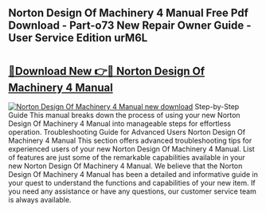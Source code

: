 ## Norton Design Of Machinery 4 Manual Free Pdf Download - Part-o73 New Repair Owner Guide - User Service Edition urM6L

# <h2><a href="http://bc80251.oget.top/?id=Norton+Design+Of+Machinery+4+Manual">🔗Download New 👉🔴 Norton Design Of Machinery 4 Manual</a></h2>

[![Norton Design Of Machinery 4 Manual new download](https://i.imgur.com/5g1atiW.png)](http://bc80251.oget.top/?id=Norton+Design+Of+Machinery+4+Manual)
Step-by-Step Guide This manual breaks down the process of using your new Norton Design Of Machinery 4 Manual into manageable steps for effortless operation. Troubleshooting Guide for Advanced Users Norton Design Of Machinery 4 Manual This section offers advanced troubleshooting tips for experienced users of your new Norton Design Of Machinery 4 Manual. List of features are just some of the remarkable capabilities available in your new Norton Design Of Machinery 4 Manual. We believe that the Norton Design Of Machinery 4 Manual has been a detailed and informative guide in your quest to understand the functions and capabilities of your new item. If you need any assistance or have any questions, our customer service team is always available.
